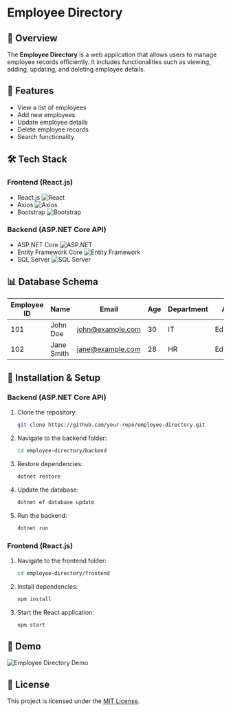 # Employee Directory

## 📌 Overview
The **Employee Directory** is a web application that allows users to manage employee records efficiently. It includes functionalities such as viewing, adding, updating, and deleting employee details.

## 🚀 Features
- View a list of employees
- Add new employees
- Update employee details
- Delete employee records
- Search functionality

## 🛠️ Tech Stack

### **Frontend (React.js)**
- React.js ![React](https://img.shields.io/badge/React-61DAFB?logo=react&logoColor=white&style=flat-square)
- Axios ![Axios](https://img.shields.io/badge/Axios-5A29E4?logo=axios&logoColor=white&style=flat-square)
- Bootstrap ![Bootstrap](https://img.shields.io/badge/Bootstrap-7952B3?logo=bootstrap&logoColor=white&style=flat-square)

### **Backend (ASP.NET Core API)**
- ASP.NET Core ![ASP.NET](https://img.shields.io/badge/ASP.NET_Core-512BD4?logo=dotnet&logoColor=white&style=flat-square)
- Entity Framework Core ![Entity Framework](https://img.shields.io/badge/EF_Core-512BD4?logo=microsoftsqlserver&logoColor=white&style=flat-square)
- SQL Server ![SQL Server](https://img.shields.io/badge/SQL_Server-CC2927?logo=microsoftsqlserver&logoColor=white&style=flat-square)

## 📊 Database Schema

| Employee ID | Name | Email | Age | Department | Action |
|------------|------|-------|-----|------------|--------|
| 101 | John Doe | john@example.com | 30 | IT | Edit/Delete |
| 102 | Jane Smith | jane@example.com | 28 | HR | Edit/Delete |

## 🎯 Installation & Setup
### **Backend (ASP.NET Core API)**
1. Clone the repository:
   ```bash
   git clone https://github.com/your-repo/employee-directory.git
   ```
2. Navigate to the backend folder:
   ```bash
   cd employee-directory/backend
   ```
3. Restore dependencies:
   ```bash
   dotnet restore
   ```
4. Update the database:
   ```bash
   dotnet ef database update
   ```
5. Run the backend:
   ```bash
   dotnet run
   ```

### **Frontend (React.js)**
1. Navigate to the frontend folder:
   ```bash
   cd employee-directory/frontend
   ```
2. Install dependencies:
   ```bash
   npm install
   ```
3. Start the React application:
   ```bash
   npm start
   ```

## 🎥 Demo
![Employee Directory Demo](https://your-image-url/demo.gif)


## 📜 License
This project is licensed under the [MIT License](LICENSE).

